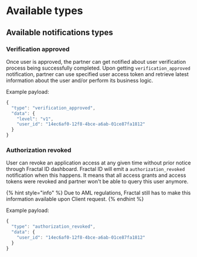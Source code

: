 # Available types

## Available notifications types

### Verification approved

Once user is approved, the partner can get notified about user verification process being successfully completed. Upon getting `verification_approved` notification, partner can use specified user access token and retrieve latest information about the user and/or perform its business logic.

Example payload:

```javascript
{
  "type": "verification_approved",
  "data": {
    "level": "v1",
    "user_id": "14ec6af0-12f8-4bce-a6ab-01ce87fa1812"
  }
}
```

### Authorization revoked

User can revoke an application access at any given time without prior notice through Fractal ID dashboard. Fractal ID will emit a `authorization_revoked` notification when this happens. It means that all access grants and access tokens were revoked and partner won't be able to query this user anymore.

{% hint style="info" %}
Due to AML regulations, Fractal still has to make this information available upon Client request.
{% endhint %}

Example payload:

```javascript
{
  "type": "authorization_revoked",
  "data": {
    "user_id": "14ec6af0-12f8-4bce-a6ab-01ce87fa1812"
  }
}
```

